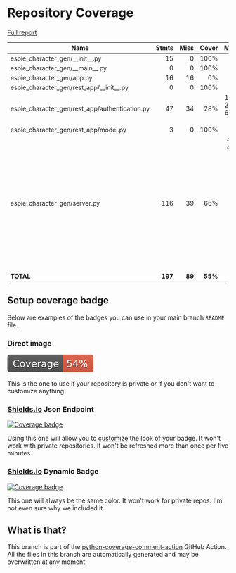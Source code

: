 # Repository Coverage

[Full report](https://htmlpreview.github.io/?https://github.com/Carrera-Dev-Consulting/esper-genesis-character-creator/blob/python-coverage-comment-action-data/htmlcov/index.html)

| Name                                              |    Stmts |     Miss |   Cover |   Missing |
|-------------------------------------------------- | -------: | -------: | ------: | --------: |
| espie\_character\_gen/\_\_init\_\_.py             |       15 |        0 |    100% |           |
| espie\_character\_gen/\_\_main\_\_.py             |        0 |        0 |    100% |           |
| espie\_character\_gen/app.py                      |       16 |       16 |      0% |      7-34 |
| espie\_character\_gen/rest\_app/\_\_init\_\_.py   |        0 |        0 |    100% |           |
| espie\_character\_gen/rest\_app/authentication.py |       47 |       34 |     28% |12, 25-28, 32-65, 71-86, 91 |
| espie\_character\_gen/rest\_app/model.py          |        3 |        0 |    100% |           |
| espie\_character\_gen/server.py                   |      116 |       39 |     66% |41, 45, 49, 53, 57, 109-118, 128, 133, 163, 171-172, 192-199, 206, 215-229, 234-237, 242 |
|                                         **TOTAL** |  **197** |   **89** | **55%** |           |


## Setup coverage badge

Below are examples of the badges you can use in your main branch `README` file.

### Direct image

[![Coverage badge](https://raw.githubusercontent.com/Carrera-Dev-Consulting/esper-genesis-character-creator/python-coverage-comment-action-data/badge.svg)](https://htmlpreview.github.io/?https://github.com/Carrera-Dev-Consulting/esper-genesis-character-creator/blob/python-coverage-comment-action-data/htmlcov/index.html)

This is the one to use if your repository is private or if you don't want to customize anything.

### [Shields.io](https://shields.io) Json Endpoint

[![Coverage badge](https://img.shields.io/endpoint?url=https://raw.githubusercontent.com/Carrera-Dev-Consulting/esper-genesis-character-creator/python-coverage-comment-action-data/endpoint.json)](https://htmlpreview.github.io/?https://github.com/Carrera-Dev-Consulting/esper-genesis-character-creator/blob/python-coverage-comment-action-data/htmlcov/index.html)

Using this one will allow you to [customize](https://shields.io/endpoint) the look of your badge.
It won't work with private repositories. It won't be refreshed more than once per five minutes.

### [Shields.io](https://shields.io) Dynamic Badge

[![Coverage badge](https://img.shields.io/badge/dynamic/json?color=brightgreen&label=coverage&query=%24.message&url=https%3A%2F%2Fraw.githubusercontent.com%2FCarrera-Dev-Consulting%2Fesper-genesis-character-creator%2Fpython-coverage-comment-action-data%2Fendpoint.json)](https://htmlpreview.github.io/?https://github.com/Carrera-Dev-Consulting/esper-genesis-character-creator/blob/python-coverage-comment-action-data/htmlcov/index.html)

This one will always be the same color. It won't work for private repos. I'm not even sure why we included it.

## What is that?

This branch is part of the
[python-coverage-comment-action](https://github.com/marketplace/actions/python-coverage-comment)
GitHub Action. All the files in this branch are automatically generated and may be
overwritten at any moment.